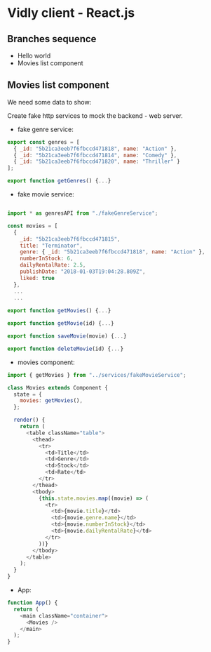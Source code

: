 # Vidly client - React.js

## Branches sequence
- Hello world
- Movies list component


## Movies list component

We need some data to show:

Create fake http services to mock the backend - web server.

- fake genre service:
```javascript
export const genres = [
  { _id: "5b21ca3eeb7f6fbccd471818", name: "Action" },
  { _id: "5b21ca3eeb7f6fbccd471814", name: "Comedy" },
  { _id: "5b21ca3eeb7f6fbccd471820", name: "Thriller" }
];

export function getGenres() {...}

```

- fake movie service:
```javascript

```

```javascript
import * as genresAPI from "./fakeGenreService";

const movies = [
  {
    _id: "5b21ca3eeb7f6fbccd471815",
    title: "Terminator",
    genre: { _id: "5b21ca3eeb7f6fbccd471818", name: "Action" },
    numberInStock: 6,
    dailyRentalRate: 2.5,
    publishDate: "2018-01-03T19:04:28.809Z",
    liked: true
  },
  ...
  ...
  
export function getMovies() {...}

export function getMovie(id) {...}

export function saveMovie(movie) {...}

export function deleteMovie(id) {...}
```

- movies component:
```javascript
import { getMovies } from "../services/fakeMovieService";

class Movies extends Component {
  state = {
    movies: getMovies(),
  };

  render() {
    return (
      <table className="table">
        <thead>
          <tr>
            <td>Title</td>
            <td>Genre</td>
            <td>Stock</td>
            <td>Rate</td>
          </tr>
        </thead>
        <tbody>
          {this.state.movies.map((movie) => (
            <tr>
              <td>{movie.title}</td>
              <td>{movie.genre.name}</td>
              <td>{movie.numberInStock}</td>
              <td>{movie.dailyRentalRate}</td>
            </tr>
          ))}
        </tbody>
      </table>
    );
  }
}
```

- App:
```javascript
function App() {
  return (
    <main className="container">
      <Movies />
    </main>
  );
}
```

```javascript

```

```javascript

```

```javascript

```

```javascript

```


